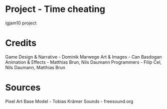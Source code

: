 # Project - Time cheating
igjam10 project



# Credits
Game Design & Narrative - Dominik Marwege
Art & Images - Can Basdogan
Animation & Effects - Matthias Brun, Nils Daumann
Programmers - Filip Cel, Nils Daumann, Matthias Brun  


# Sources
Pixel Art Base Model - Tobias Krämer
Sounds - freesound.org
